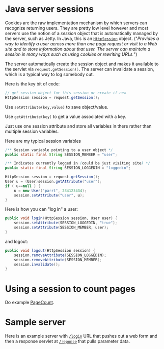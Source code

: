Java server sessions
====

Cookies are the raw implementation mechanism by which servers can recognize returning users. They are pretty low level however and most servers use the notion of a *session* object that is automatically managed by the server, such as Jetty. In Java, this is an [`HttpSession`](http://docs.oracle.com/javaee/1.3/api/javax/servlet/http/HttpSession.html) object. ("*Provides a way to identify a user across more than one page request or visit to a Web site and to store information about that user. The server can maintain a session in many ways such as using cookies or rewriting URLs.*")

The server automatically create the session object and makes it available to the servlet via `request.getSession()`. The server can invalidate a session, which is a typical way to log somebody out.

Here is the key bit of code:

```java
// get session object for this session or create if new
HttpSession session = request.getSession();
```

Use `setAttribute(key,value)` to save object/value.

Use `getAttribute(key)` to get a value associated with a key.

Just use one session attribute and store all variables in there rather than multiple session variables.

Here are my typical session variables

```java
/** Session variable pointing to a user object */
public static final String SESSION_MEMBER = "user";

/** Indicates currently logged in (could be just visiting site) */
public static final String SESSION_LOGGEDIN = "loggedin";
```

```java
HttpSession session = request.getSession();
User u = (User)session.getAttribute("user");
if ( u==null ) {
	u = new User("parrt", 234123434);
	session.setAttribute("user", u);
}
```

Here is how you can "log in" a user:

```java
public void login(HttpSession session, User user) {
    session.setAttribute(SESSION_LOGGEDIN, "true");
    session.setAttribute(SESSION_MEMBER, user);
}
```

and logout:

```java
public void logout(HttpSession session) {
    session.removeAttribute(SESSION_LOGGEDIN);
    session.removeAttribute(SESSION_MEMBER);
    session.invalidate();
}
```

# Using a session to count pages

Do example [PageCount](https://github.com/parrt/cs601/blob/master/lectures/code/sessions/PageCount.java).

# Sample server

Here is an example server with [`/login`](https://github.com/parrt/cs601/blob/master/lectures/code/sessions/Login.java) URL that pushes out a web form and then a response servlet at [`/reponse`](https://github.com/parrt/cs601/blob/master/lectures/code/sessions/LoginResponse.java) that pulls parameter data.